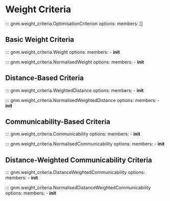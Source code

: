 # Weight Criteria

::: gnm.weight_criteria.OptimisationCriterion
    options:
        members: []

## Basic Weight Criteria

::: gnm.weight_criteria.Weight
    options:
        members: 
            - __init__

::: gnm.weight_criteria.NormalisedWeight
    options:
        members:
            - __init__

## Distance-Based Criteria

::: gnm.weight_criteria.WeightedDistance
    options:
        members:
            - __init__

::: gnm.weight_criteria.NormalisedWeightedDistance
    options:
        members:
            - __init__

## Communicability-Based Criteria

::: gnm.weight_criteria.Communicability
    options:
        members:
            - __init__

::: gnm.weight_criteria.NormalisedCommunicability
    options:
        members:
            - __init__

## Distance-Weighted Communicability Criteria

::: gnm.weight_criteria.DistanceWeightedCommunicability
    options:
        members:
            - __init__

::: gnm.weight_criteria.NormalisedDistanceWeightedCommunicability
    options:
        members:
            - __init__



